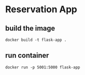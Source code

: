 # Reservation App

## build the image

`docker build -t flask-app .`

## run container

`docker run -p 5001:5000 flask-app`